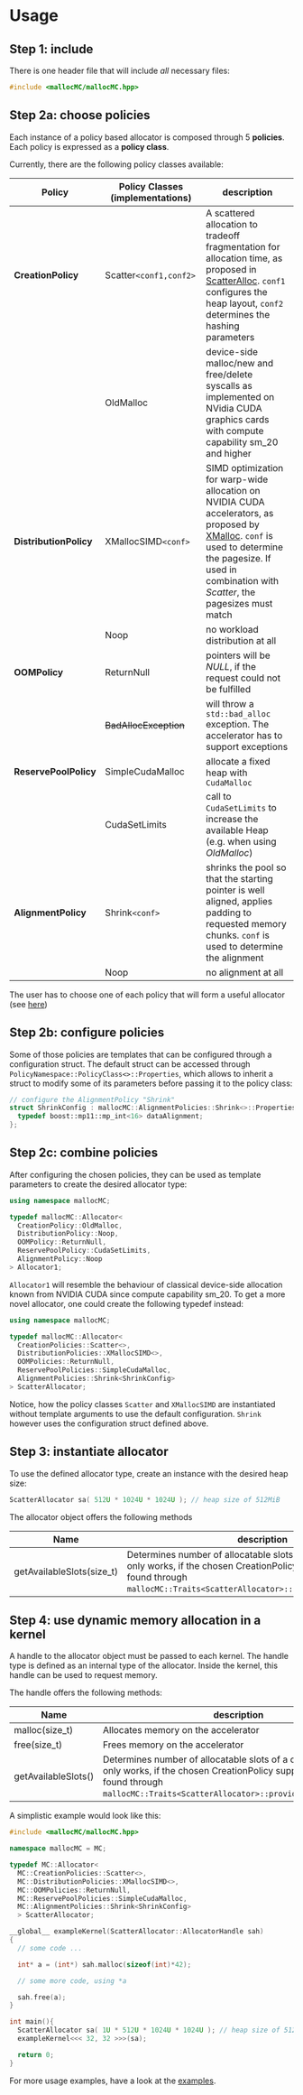 Usage
=====

Step 1: include
---------------

There is one header file that will include *all* necessary files:

```c++
#include <mallocMC/mallocMC.hpp>
```

Step 2a: choose policies
-----------------------

Each instance of a policy based allocator is composed through 5 **policies**. Each policy is expressed as a **policy class**.

Currently, there are the following policy classes available:

|Policy                 | Policy Classes (implementations) | description |
|-------                |----------------------------------| ----------- |
|**CreationPolicy**     | Scatter`<conf1,conf2>`           | A scattered allocation to tradeoff fragmentation for allocation time, as proposed in [ScatterAlloc](http://ieeexplore.ieee.org/xpl/articleDetails.jsp?arnumber=6339604). `conf1` configures the heap layout, `conf2` determines the hashing parameters|
|                       | OldMalloc                        | device-side malloc/new and free/delete syscalls as implemented on NVidia CUDA graphics cards with compute capability sm_20 and higher |
|**DistributionPolicy** | XMallocSIMD`<conf>`              | SIMD optimization for warp-wide allocation on NVIDIA CUDA accelerators, as proposed by [XMalloc](http://ieeexplore.ieee.org/xpl/articleDetails.jsp?arnumber=5577907). `conf` is used to determine the pagesize. If used in combination with *Scatter*, the pagesizes must match |
|                       | Noop                             | no workload distribution at all |
|**OOMPolicy**          | ReturnNull                       | pointers will be *NULL*, if the request could not be fulfilled |
|                       | ~~BadAllocException~~            | will throw a `std::bad_alloc` exception. The accelerator has to support exceptions |
|**ReservePoolPolicy**  | SimpleCudaMalloc                 | allocate a fixed heap with `CudaMalloc` |
|                       | CudaSetLimits                    | call to `CudaSetLimits` to increase the available Heap (e.g. when using *OldMalloc*) |
|**AlignmentPolicy**    | Shrink`<conf>`                   | shrinks the pool so that the starting pointer is well aligned, applies padding to requested memory chunks. `conf` is used to determine the alignment|
|                       | Noop                             | no alignment at all |

The user has to choose one of each policy that will form a useful allocator
(see [here](Usage.md#2c-combine-policies))

Step 2b: configure policies
---------------------------

Some of those policies are templates that can be configured through a
configuration struct. The default struct can be accessed through
```PolicyNamespace::PolicyClass<>::Properties```, which allows to
inherit a struct to modify some of its parameters before passing it
to the policy class:

```c++
// configure the AlignmentPolicy "Shrink"
struct ShrinkConfig : mallocMC::AlignmentPolicies::Shrink<>::Properties {
  typedef boost::mp11::mp_int<16> dataAlignment;
};
```

Step 2c: combine policies
-------------------------
After configuring the chosen policies, they can be used as template
parameters to create the desired allocator type:

```c++
using namespace mallocMC;

typedef mallocMC::Allocator<
  CreationPolicy::OldMalloc,
  DistributionPolicy::Noop,
  OOMPolicy::ReturnNull,
  ReservePoolPolicy::CudaSetLimits,
  AlignmentPolicy::Noop
> Allocator1;
```

`Allocator1` will resemble the behaviour of classical device-side allocation known
from NVIDIA CUDA since compute capability sm_20. To get a more novel allocator, one
could create the following typedef instead:

```c++
using namespace mallocMC;

typedef mallocMC::Allocator<
  CreationPolicies::Scatter<>,
  DistributionPolicies::XMallocSIMD<>,
  OOMPolicies::ReturnNull,
  ReservePoolPolicies::SimpleCudaMalloc,
  AlignmentPolicies::Shrink<ShrinkConfig>
> ScatterAllocator;
```

Notice, how the policy classes `Scatter` and `XMallocSIMD` are instantiated without
template arguments to use the default configuration. `Shrink` however uses the
configuration struct defined above.


Step 3: instantiate allocator
-----------------------------

To use the defined allocator type, create an instance with the desired heap size:

```c++
ScatterAllocator sa( 512U * 1024U * 1024U ); // heap size of 512MiB
```

The allocator object offers the following methods

| Name | description |
|---------------------- |-------------------------|
| getAvailableSlots(size_t)   | Determines number of allocatable slots of a certain size. This only works, if the chosen CreationPolicy supports it (can be found through `mallocMC::Traits<ScatterAllocator>::providesAvailableSlots`) |


Step 4: use dynamic memory allocation in a kernel
-------------------------------------------------

A handle to the allocator object must be passed to each kernel. The handle type is defined as an internal type of the allocator. Inside the kernel, this handle can be used to request memory.

The handle offers the following methods:

| Name | description |
|---------------------- |-------------------------|
| malloc(size_t) | Allocates memory on the accelerator  |
| free(size_t)     | Frees memory on the accelerator    |
| getAvailableSlots()   | Determines number of allocatable slots of a certain size. This only works, if the chosen CreationPolicy supports it (can be found through `mallocMC::Traits<ScatterAllocator>::providesAvailableSlots`) |

A simplistic example would look like this:
```c++
#include <mallocMC/mallocMC.hpp>

namespace mallocMC = MC;

typedef MC::Allocator<
  MC::CreationPolicies::Scatter<>,
  MC::DistributionPolicies::XMallocSIMD<>,
  MC::OOMPolicies::ReturnNull,
  MC::ReservePoolPolicies::SimpleCudaMalloc,
  MC::AlignmentPolicies::Shrink<ShrinkConfig>
  > ScatterAllocator;

__global__ exampleKernel(ScatterAllocator::AllocatorHandle sah)
{
  // some code ...

  int* a = (int*) sah.malloc(sizeof(int)*42);

  // some more code, using *a

  sah.free(a);
}

int main(){
  ScatterAllocator sa( 1U * 512U * 1024U * 1024U ); // heap size of 512MiB
  exampleKernel<<< 32, 32 >>>(sa);

  return 0;
}
```

For more usage examples, have a look at the [examples](examples).
